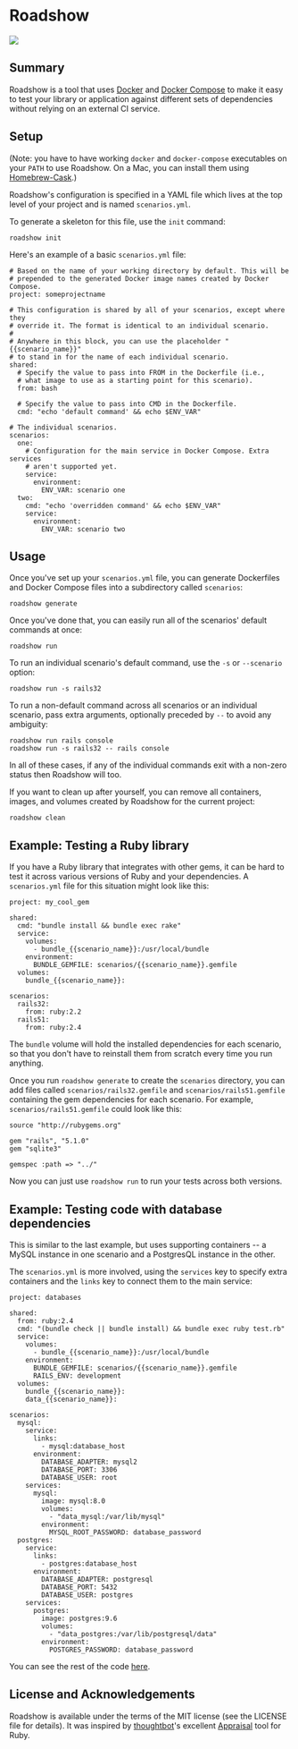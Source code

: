# Roadshow

[![](https://secure.travis-ci.org/rf-/roadshow.svg?branch=master)](http://travis-ci.org/rf-/roadshow)

## Summary

Roadshow is a tool that uses [Docker] and [Docker Compose] to make it easy to
test your library or application against different sets of dependencies without
relying on an external CI service.

## Setup

(Note: you have to have working `docker` and `docker-compose` executables on
your `PATH` to use Roadshow. On a Mac, you can install them using
[Homebrew-Cask].)

Roadshow's configuration is specified in a YAML file which lives at the top
level of your project and is named `scenarios.yml`.

To generate a skeleton for this file, use the `init` command:

    roadshow init

Here's an example of a basic `scenarios.yml` file:

    # Based on the name of your working directory by default. This will be
    # prepended to the generated Docker image names created by Docker Compose.
    project: someprojectname

    # This configuration is shared by all of your scenarios, except where they
    # override it. The format is identical to an individual scenario.
    #
    # Anywhere in this block, you can use the placeholder "{{scenario_name}}"
    # to stand in for the name of each individual scenario.
    shared:
      # Specify the value to pass into FROM in the Dockerfile (i.e.,
      # what image to use as a starting point for this scenario).
      from: bash

      # Specify the value to pass into CMD in the Dockerfile.
      cmd: "echo 'default command' && echo $ENV_VAR"

    # The individual scenarios.
    scenarios:
      one:
        # Configuration for the main service in Docker Compose. Extra services
        # aren't supported yet.
        service:
          environment:
            ENV_VAR: scenario one
      two:
        cmd: "echo 'overridden command' && echo $ENV_VAR"
        service:
          environment:
            ENV_VAR: scenario two

## Usage

Once you've set up your `scenarios.yml` file, you can generate Dockerfiles and
Docker Compose files into a subdirectory called `scenarios`:

    roadshow generate

Once you've done that, you can easily run all of the scenarios' default
commands at once:

    roadshow run

To run an individual scenario's default command, use the `-s` or `--scenario`
option:

    roadshow run -s rails32

To run a non-default command across all scenarios or an individual scenario,
pass extra arguments, optionally preceded by `--` to avoid any ambiguity:

    roadshow run rails console
    roadshow run -s rails32 -- rails console

In all of these cases, if any of the individual commands exit with a non-zero
status then Roadshow will too.

If you want to clean up after yourself, you can remove all containers, images,
and volumes created by Roadshow for the current project:

    roadshow clean

## Example: Testing a Ruby library

If you have a Ruby library that integrates with other gems, it can be hard to
test it across various versions of Ruby and your dependencies. A
`scenarios.yml` file for this situation might look like this:

    project: my_cool_gem

    shared:
      cmd: "bundle install && bundle exec rake"
      service:
        volumes:
          - bundle_{{scenario_name}}:/usr/local/bundle
        environment:
          BUNDLE_GEMFILE: scenarios/{{scenario_name}}.gemfile
      volumes:
        bundle_{{scenario_name}}:

    scenarios:
      rails32:
        from: ruby:2.2
      rails51:
        from: ruby:2.4

The `bundle` volume will hold the installed dependencies for each scenario, so
that you don't have to reinstall them from scratch every time you run anything.

Once you run `roadshow generate` to create the `scenarios` directory, you can
add files called `scenarios/rails32.gemfile` and `scenarios/rails51.gemfile`
containing the gem dependencies for each scenario. For example,
`scenarios/rails51.gemfile` could look like this:

    source "http://rubygems.org"

    gem "rails", "5.1.0"
    gem "sqlite3"

    gemspec :path => "../"

Now you can just use `roadshow run` to run your tests across both versions.

## Example: Testing code with database dependencies

This is similar to the last example, but uses supporting containers -- a MySQL
instance in one scenario and a PostgresQL instance in the other.

The `scenarios.yml` is more involved, using the `services` key to specify extra
containers and the `links` key to connect them to the main service:

```
project: databases

shared:
  from: ruby:2.4
  cmd: "(bundle check || bundle install) && bundle exec ruby test.rb"
  service:
    volumes:
      - bundle_{{scenario_name}}:/usr/local/bundle
    environment:
      BUNDLE_GEMFILE: scenarios/{{scenario_name}}.gemfile
      RAILS_ENV: development
  volumes:
    bundle_{{scenario_name}}:
    data_{{scenario_name}}:

scenarios:
  mysql:
    service:
      links:
        - mysql:database_host
      environment:
        DATABASE_ADAPTER: mysql2
        DATABASE_PORT: 3306
        DATABASE_USER: root
    services:
      mysql:
        image: mysql:8.0
        volumes:
          - "data_mysql:/var/lib/mysql"
        environment:
          MYSQL_ROOT_PASSWORD: database_password
  postgres:
    service:
      links:
        - postgres:database_host
      environment:
        DATABASE_ADAPTER: postgresql
        DATABASE_PORT: 5432
        DATABASE_USER: postgres
    services:
      postgres:
        image: postgres:9.6
        volumes:
          - "data_postgres:/var/lib/postgresql/data"
        environment:
          POSTGRES_PASSWORD: database_password
```

You can see the rest of the code [here](spec/projects/databases).

## License and Acknowledgements

Roadshow is available under the terms of the MIT license (see the LICENSE file
for details). It was inspired by [thoughtbot]'s excellent [Appraisal] tool for
Ruby.

[Appraisal]: https://github.com/thoughtbot/appraisal
[Docker Compose]: https://docs.docker.com/compose/
[Docker]: https://docker.com
[Homebrew-Cask]: https://github.com/caskroom/homebrew-cask
[thoughtbot]: https://github.com/thoughtbot
